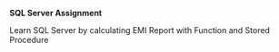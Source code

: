 **SQL Server Assignment**

Learn SQL Server by calculating EMI Report with Function and Stored Procedure
